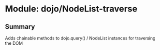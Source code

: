 # Module: dojo/NodeList-traverse

## Summary

Adds chainable methods to dojo.query() / NodeList instances for traversing the DOM
